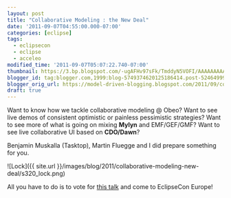 ```yaml
---
layout: post
title: "Collaborative Modeling : the New Deal"
date: '2011-09-07T04:55:00.000-07:00'
categories: [eclipse]
tags:
  - eclipsecon
  - eclipse
  - acceleo
modified_time: '2011-09-07T05:07:22.740-07:00'
thumbnail: https://3.bp.blogspot.com/-ugAFHv97sFk/TmddyN5VOFI/AAAAAAAAAmo/I-DDeEOKxd4/s72-c/lock.png
blogger_id: tag:blogger.com,1999:blog-5749374620125186414.post-5246499953484002343
blogger_orig_url: https://model-driven-blogging.blogspot.com/2011/09/collaborative-modeling-new-deal.html
draft: true
---
```


Want to know how we tackle collaborative modeling @ Obeo? Want to see live demos of consistent optimistic or painless pessimistic strategies? Want to see more of what is going on mixing **Mylyn** and EMF/GEF/GMF? Want to see live collaborative UI based on **CDO/Dawn**?

Benjamin Muskalla (Tasktop), Martin Fluegge and I did prepare something for you.

![Lock]({{ site.url }}/images/blog/2011/collaborative-modeling-new-deal/s320_lock.png)

All you have to do is to vote for [this talk](https://eclipsecon.org/sessions/collaborative-modeling-new-deal) and come to EclipseCon Europe!

